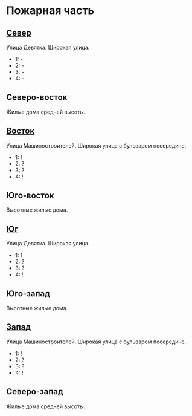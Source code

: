 # Пожарная часть

## [Север](./520045.md)

Улица Девятка.
Широкая улица.

* 1:    -
* 2:    -
* 3:    -
* 4:    -

## Северо-восток

Жилые дома средней высоты.

## [Восток](./530050.md)

Улица Машиностроителей.
Широкая улица с бульваром посередине.

* 1:    !
* 2:    ?
* 3:    ?
* 4:    !

## Юго-восток

Высотные жилые дома.

## [Юг](./520060.md)

Улица Девятка.
Широкая улица.

* 1:    !
* 2:    ?
* 3:    ?
* 4:    !

## Юго-запад

Высотные жилые дома.

## [Запад](./515050.md)

Улица Машиностроителей.
Широкая улица с бульваром посередине.

* 1:    !
* 2:    ?
* 3:    ?
* 4:    !

## Северо-запад

Жилые дома средней высоты.
